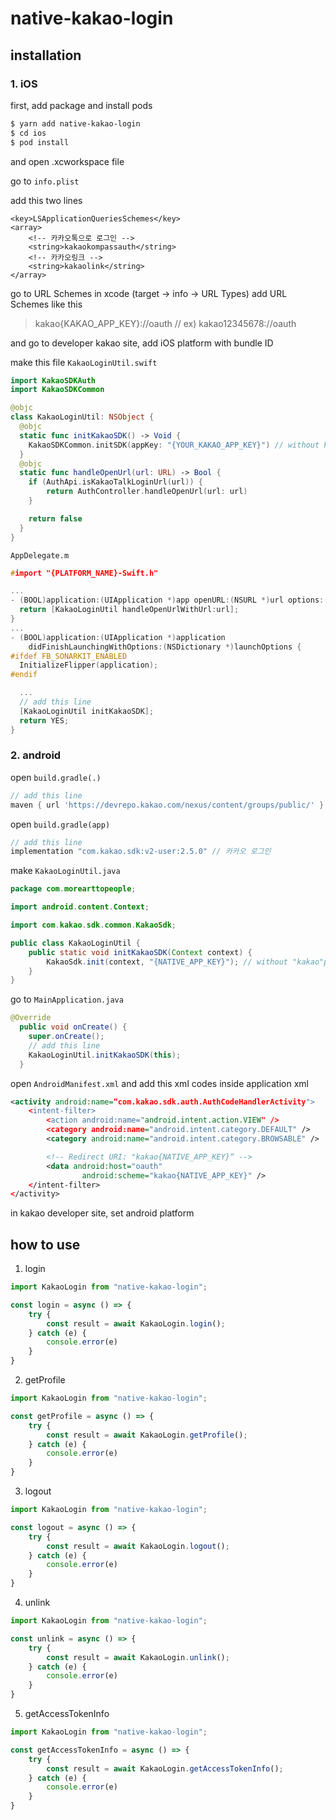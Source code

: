 # native-kakao-login

## installation

### 1. iOS

first, add package and install pods

```bash
$ yarn add native-kakao-login
$ cd ios
$ pod install
```
and open .xcworkspace file

go to `info.plist`

add this two lines

```
<key>LSApplicationQueriesSchemes</key>
<array>
    <!-- 카카오톡으로 로그인 -->
    <string>kakaokompassauth</string>
    <!-- 카카오링크 -->
    <string>kakaolink</string>
</array>
```

go to URL Schemes in xcode (target -> info -> URL Types)
add URL Schemes like this

> kakao{KAKAO_APP_KEY}://oauth // ex) kakao12345678://oauth

and go to developer kakao site, add iOS platform with bundle ID

make this file `KakaoLoginUtil.swift`

```swift
import KakaoSDKAuth
import KakaoSDKCommon

@objc
class KakaoLoginUtil: NSObject {
  @objc
  static func initKakaoSDK() -> Void {
    KakaoSDKCommon.initSDK(appKey: "{YOUR_KAKAO_APP_KEY}") // without kakao prefix, ex) 12345678abcde
  }
  @objc
  static func handleOpenUrl(url: URL) -> Bool {
    if (AuthApi.isKakaoTalkLoginUrl(url)) {
        return AuthController.handleOpenUrl(url: url)
    }

    return false
  }
}
```

`AppDelegate.m`
```c
#import "{PLATFORM_NAME}-Swift.h"

...
- (BOOL)application:(UIApplication *)app openURL:(NSURL *)url options:(NSDictionary<UIApplicationOpenURLOptionsKey,id> *)options {
  return [KakaoLoginUtil handleOpenUrlWithUrl:url];
}
...
- (BOOL)application:(UIApplication *)application
    didFinishLaunchingWithOptions:(NSDictionary *)launchOptions {
#ifdef FB_SONARKIT_ENABLED
  InitializeFlipper(application);
#endif

  ...
  // add this line
  [KakaoLoginUtil initKakaoSDK];
  return YES;
}
```

### 2. android

open `build.gradle(.)`

```gradle
// add this line 
maven { url 'https://devrepo.kakao.com/nexus/content/groups/public/' }
```

open `build.gradle(app)`

```gradle
// add this line
implementation "com.kakao.sdk:v2-user:2.5.0" // 카카오 로그인
```

make `KakaoLoginUtil.java`

```java
package com.morearttopeople;

import android.content.Context;

import com.kakao.sdk.common.KakaoSdk;

public class KakaoLoginUtil {
    public static void initKakaoSDK(Context context) {
        KakaoSdk.init(context, "{NATIVE_APP_KEY}"); // without "kakao"prefix, ex) 123456678abcde
    }
}

```

go to `MainApplication.java`

```java
@Override
  public void onCreate() {
    super.onCreate();
    // add this line
    KakaoLoginUtil.initKakaoSDK(this);
  }
```

open `AndroidManifest.xml` and add this xml codes inside application xml

```xml
<activity android:name=“com.kakao.sdk.auth.AuthCodeHandlerActivity">
    <intent-filter>
        <action android:name="android.intent.action.VIEW" />
        <category android:name="android.intent.category.DEFAULT" />
        <category android:name="android.intent.category.BROWSABLE" />

        <!-- Redirect URI: "kakao{NATIVE_APP_KEY}“ -->
        <data android:host="oauth"
                android:scheme="kakao{NATIVE_APP_KEY}" />
    </intent-filter>
</activity>
```

in kakao developer site, set android platform

## how to use

1. login
```js
import KakaoLogin from "native-kakao-login";

const login = async () => {
    try {
        const result = await KakaoLogin.login();
    } catch (e) {
        console.error(e)
    }
}
```

2. getProfile
```js
import KakaoLogin from "native-kakao-login";

const getProfile = async () => {
    try {
        const result = await KakaoLogin.getProfile();
    } catch (e) {
        console.error(e)
    }
}
```

3. logout
```js
import KakaoLogin from "native-kakao-login";

const logout = async () => {
    try {
        const result = await KakaoLogin.logout();
    } catch (e) {
        console.error(e)
    }
}
```

4. unlink
```js
import KakaoLogin from "native-kakao-login";

const unlink = async () => {
    try {
        const result = await KakaoLogin.unlink();
    } catch (e) {
        console.error(e)
    }
}
```

5. getAccessTokenInfo
```js
import KakaoLogin from "native-kakao-login";

const getAccessTokenInfo = async () => {
    try {
        const result = await KakaoLogin.getAccessTokenInfo();
    } catch (e) {
        console.error(e)
    }
}
```